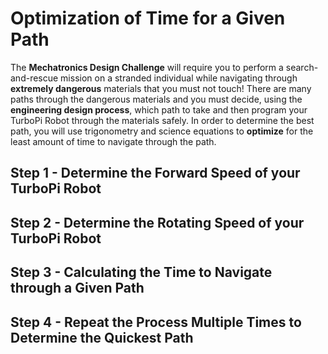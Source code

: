 # Optimization of Time for a Given Path

The **Mechatronics Design Challenge** will require you to perform a search-and-rescue mission on a stranded individual while navigating through **extremely dangerous** materials that you must not touch! There are many paths through the dangerous materials and you must decide, using the **engineering design process**, which path to take and then program your TurboPi Robot through the materials safely. In order to determine the best path, you will use trigonometry and science equations to **optimize** for the least amount of time to navigate through the path. 

## Step 1 - Determine the Forward Speed of your TurboPi Robot


## Step 2 - Determine the Rotating Speed of your TurboPi Robot


## Step 3 - Calculating the Time to Navigate through a Given Path

## Step 4 - Repeat the Process Multiple Times to Determine the Quickest Path
